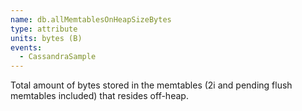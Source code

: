 ```yaml
---
name: db.allMemtablesOnHeapSizeBytes
type: attribute
units: bytes (B)
events:
  - CassandraSample
---
```


Total amount of bytes stored in the memtables (2i and pending flush memtables included) that resides off-heap.